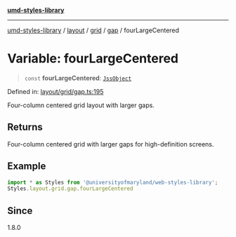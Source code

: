 [**umd-styles-library**](../../../../../../README.md)

***

[umd-styles-library](../../../../../../modules.md) / [layout](../../../../../README.md) / [grid](../../../README.md) / [gap](../README.md) / fourLargeCentered

# Variable: fourLargeCentered

> `const` **fourLargeCentered**: [`JssObject`](../../../../../../utilities/namespaces/transform/type-aliases/JssObject.md)

Defined in: [layout/grid/gap.ts:195](https://github.com/UMD-Digital/design-system/blob/8c958a0419ab79ba8bcba0aabd12f79a69ac5834/packages/styles/source/layout/grid/gap.ts#L195)

Four-column centered grid layout with larger gaps.

## Returns

Four-column centered grid with larger gaps for high-definition screens.

## Example

```typescript
import * as Styles from '@universityofmaryland/web-styles-library';
Styles.layout.grid.gap.fourLargeCentered
```

## Since

1.8.0
